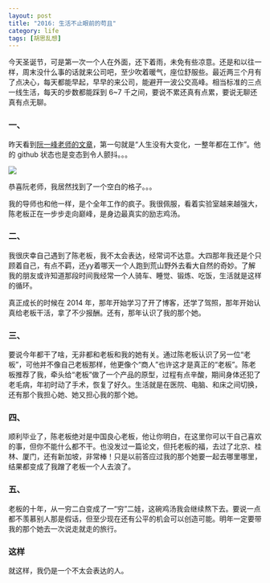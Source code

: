 ```yaml
---
layout: post
title: "2016: 生活不止眼前的苟且"
category: life
tags: [胡思乱想]
---
```


今天圣诞节，可是第一次一个人在外面，还下着雨，未免有些凉意。还是和以往一样，周末没什么事的话就来公司吧，至少吹着暖气，座位舒服些。最近两三个月有了点决心，每天都能早起，早早的来公司，能避开一波公交高峰。相当标准的三点一线生活，每天的步数都能踩到 6~7 千之间，要说不累还真有点累，要说无聊还真有点无聊。

<!-- more -->

### 一、

昨天看到[阮一峰老师的文章](http://www.ruanyifeng.com/blog/2016/12/year_summary.html)，第一句就是“人生没有大变化，一整年都在工作”。他的 github 状态也是变态到令人颤抖。。。

<img src="http://www.ruanyifeng.com/blogimg/asset/2016/bg2016122001.png">

恭喜阮老师，我居然找到了一个空白的格子。。。

我的导师也和他一样，是个全年工作的疯子。我很佩服，看着实验室越来越强大，陈老板正在一步步走向巅峰，是身边最真实的励志鸡汤。


### 二、

我很庆幸自己遇到了陈老板，我不太会表达，经常词不达意。大四那年我还是个只顾着自己，有点不羁，还yy着哪天一个人跑到荒山野外去看大自然的奇妙。了解我的朋友或许知道那段时间我经常一个人骑车、睡觉、锻炼、吃饭，生活就是这样的循环。

真正成长的时候在 2014 年，那年开始学习了开了博客，还学了驾照，那年开始认真给老板干活，拿了不少报酬。还有，那年认识了我的那个她。


### 三、

要说今年都干了啥，无非都和老板和我的她有关。通过陈老板认识了另一位“老板”，可他并不像自己老板那样，他更像个“商人”也许这才是真正的“老板”。陈老板推荐了我，牵头给“老板”做了一个产品的原型，过程有点辛酸，期间身体还犯了老毛病，年初时动了手术，恢复了好久。生活就是在医院、电脑、和床之间切换，还有那个我担心她、她又担心我的那个她。


### 四、

顺利毕业了，陈老板绝对是中国良心老板，他让你明白，在这里你可以干自己喜欢的事，但你不能什么都不干。也没发过一篇论文，但托老板的福，去过了北京、桂林、厦门，还有新加坡，非常棒！只是以前答应过我的那个她要一起去哪里哪里，结果都变成了我蹭了老板一个人去浪了。


### 五、

老板的十年，从一穷二白变成了一“穷”二娃，这碗鸡汤我会继续熬下去。要说一点都不羡慕别人那是假话，但至少现在还有公平的机会可以创造可能。明年一定要带我的那个她去一次说走就走的旅行。


### 这样

就这样，我仍是一个不太会表达的人。

<div id="MusicFrameAnchor"></div>
<script type="text/javascript">
window.MusicUtil = {
    insertIframe: function (src, width, height) {
        var w = width || 330;
        var h = height || 86;

        document.getElementById('MusicFrameAnchor').innerHTML =
            '<iframe frameborder="no" border="0" marginwidth="0" marginheight="0" width="' + w + '" height="' + h + '" src="' + src + '"></iframe>';
    }
};
</script>
<script>window.MusicUtil.insertIframe('//music.163.com/outchain/player?type=2&id=167802&auto=1&height=66');</script>
